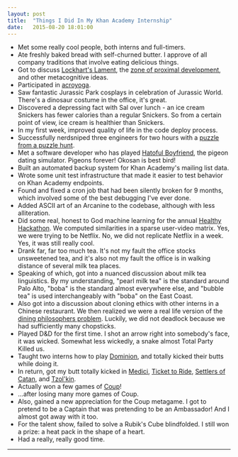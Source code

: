 ```yaml
---
layout: post
title:  "Things I Did In My Khan Academy Internship"
date:   2015-08-20 18:01:00
---
```


- Met some really cool people, both interns and full-timers.
- Ate freshly baked bread with self-churned butter. I approve of all
company traditions that involve eating delicious things.
- Got to discuss [Lockhart's Lament](https://www.maa.org/external_archive/devlin/LockhartsLament.pdf),
the [zone of proximal development](https://en.wikipedia.org/wiki/Zone_of_proximal_development),
and other metacognitive ideas.
- Participated in [acroyoga](https://en.wikipedia.org/wiki/Acroyoga).
- Saw fantastic Jurassic Park cosplays in celebration of Jurassic World.
There's a dinosaur costume in the office, it's great.
- Discovered a depressing fact with Sal over lunch -  an ice cream Snickers has
fewer calories than a regular Snickers. So from a certain
point of view, ice cream is healthier than Snickers.
- In my first week, improved quality of life in the code deploy process.
- Successfully nerdsniped three engineers for two hours with a [puzzle from
a puzzle hunt](https://mathcamp.org/2011/hunt/parttwo/nikoli/nikoli.pdf).
- Met a software developer who has played [Hatoful Boyfriend](http://store.steampowered.com/app/310080/),
the pigeon dating simulator. Pigeons forever! Okosan is best bird!
- Built an automated backup system for Khan Academy's mailing list data.
- Wrote some unit test infrastructure that made it easier to test behavior
on Khan Academy endpoints.
- Found and fixed a cron job that had been silently broken for 9 months, which
involved some of the best debugging I've ever done.
- Added ASCII art of an Arcanine to the codebase, although with less alliteration.
- Did some real, honest to God machine learning for the annual [Healthy Hackathon](http://healthyhackathon.khanacademy.org/).
We computed similarities in a sparse user-video matrix.
Yes, we were trying to be Netflix. No, we did not replicate Netflix in a week.
Yes, it was still really cool.
- Drank far, far too much tea. It's not my fault the office stocks unsweetened tea,
and it's also not my fault the office is in walking distance of several milk tea
places.
- Speaking of which, got into a nuanced discussion about milk tea linguistics.
By my
understanding, "pearl milk tea" is the standard
around Palo Alto, "boba" is the standard almost everywhere else, and "bubble tea"
is used interchangeably with "boba" on the East Coast.
- Also got into a discussion about cloning ethics with other interns in a Chinese restaurant.
We then realized we were a real life version of the [dining philosophers problem](https://en.wikipedia.org/wiki/Dining_philosophers_problem).
Luckily, we did not deadlock because we had sufficiently many chopsticks.
- Played D&D for the first time. I shot an arrow right into somebody's face, it was
wicked. Somewhat less wickedly, a snake almost Total Party Killed us.
- Taught two interns how to play [Dominion](https://boardgamegeek.com/boardgame/36218/dominion), and totally kicked their butts
while doing it.
- In return, got my butt totally kicked in [Medici](https://boardgamegeek.com/boardgame/46/medici),
[Ticket to Ride](https://boardgamegeek.com/boardgame/9209/ticket-ride),
[Settlers of Catan](https://boardgamegeek.com/boardgame/13/catan), and
[Tzol'kin](https://boardgamegeek.com/boardgame/126163/tzolk-mayan-calendar).
- Actually won a few games of [Coup](https://boardgamegeek.com/boardgame/131357/coup)!
- ...after losing many more games of Coup.
- Also, gained a new appreciation for the Coup metagame. I got to pretend to be
a Captain that was pretending to be an Ambassador! And I almost got away with it too.
- For the talent show, failed to solve a Rubik's Cube blindfolded. I still won a
prize: a heat pack in the shape of a heart.
- Had a really, really good time.
--------------------------------
